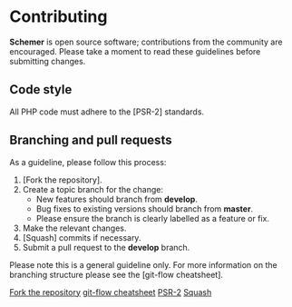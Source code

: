 # Contributing

**Schemer** is open source software; contributions from the community are
encouraged. Please take a moment to read these guidelines before submitting
changes.

## Code style

All PHP code must adhere to the [PSR-2] standards.

## Branching and pull requests

As a guideline, please follow this process:

 1. [Fork the repository].
 2. Create a topic branch for the change:
    - New features should branch from **develop**.
    - Bug fixes to existing versions should branch from **master**.
    - Please ensure the branch is clearly labelled as a feature or fix.
 3. Make the relevant changes.
 4. [Squash] commits if necessary.
 4. Submit a pull request to the **develop** branch.

Please note this is a general guideline only. For more information on the
branching structure please see the [git-flow cheatsheet].

<!-- References -->

[Fork the repository](https://help.github.com/articles/fork-a-repo)
[git-flow cheatsheet](http://danielkummer.github.com/git-flow-cheatsheet/)
[PSR-2](https://github.com/php-fig/fig-standards/blob/master/accepted/PSR-2-coding-style-guide.md)
[Squash](http://git-scm.com/book/en/Git-Tools-Rewriting-History#Changing-Multiple-Commit-Messages)
